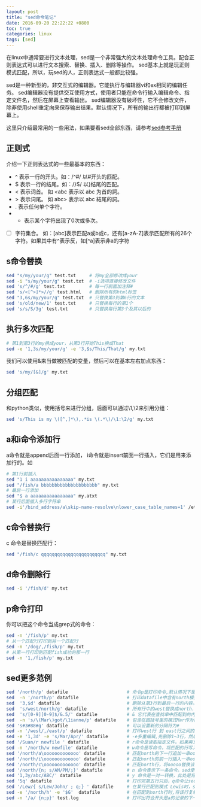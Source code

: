 ```yaml
---
layout: post
title: "sed命令笔记"
date: 2016-09-20 22:22:22 +0800
toc: true
categories: linux
tags: [sed]
---
```


在linux中通常要进行文本处理，sed是一个非常强大的文本处理命令工具。配合正则表达式可以进行文本搜索、替换、插入、删除等操作。
sed基本上就是玩正则模式匹配，所以，玩sed的人，正则表达式一般都比较强。

sed是一种新型的，非交互式的编辑器。它能执行与编辑器vi和ex相同的编辑任务。
sed编辑器没有提供交互使用方式，使用者只能在命令行输入编辑命令、指定文件名，然后在屏幕上查看输出。
sed编辑器没有破坏性，它不会修改文件，除非使用shell重定向来保存输出结果。默认情况下，所有的输出行都被打印到屏幕上。

这里只介绍最常用的一些用法，如果要看sed全部东西，请参考[sed参考手册](http://www.gnu.org/software/sed/manual/sed.html) <!--more-->

## 正则式
介绍一下正则表达式的一些最基本的东西：

* ^ 表示一行的开头。如：/^#/ 以#开头的匹配。
* $ 表示一行的结尾。如：/}$/ 以}结尾的匹配。
* \< 表示词首。 如 \<abc 表示以 abc 为首的詞。
* \> 表示词尾。 如 abc\> 表示以 abc 結尾的詞。
* . 表示任何单个字符。
* * 表示某个字符出现了0次或多次。
* [ ] 字符集合。 如：[abc]表示匹配a或b或c，还有[a-zA-Z]表示匹配所有的26个字符。如果其中有^表示反，如[^a]表示非a的字符

## s命令替换
``` bash
sed "s/my/your/g" test.txt     # 将my全部修改成your
sed -i "s/my/your/g" test.txt  # -i选项直接修改文件
sed 's/^/#/g' test.txt         # 每一行前面加注释#
sed 's/<[^>]*>//g' test.html   # 删除所有的html标签
sed "3,6s/my/your/g" test.txt  # 只替换第3到第6行的文本
sed 's/old/new/1' test.txt     # 只替换每行的第1个
sed 's/s/S/3g' test.txt        # 只替换每行第3个及其以后的
```

## 执行多次匹配
``` bash
# 第1到第3行的my换成your，从第3行开始This换成That
sed -e '1,3s/my/your/g' -e '3,$s/This/That/g' my.txt
```
我们可以使用&来当做被匹配的变量，然后可以在基本左右加点东西：
``` bash
sed 's/my/[&]/g' my.txt
```

## 分组匹配
和python类似，使用括号来进行分组，后面可以通过\1,\2来引用分组：
``` bash
sed 's/This is my \([^,]*\),.*is \(.*\)/\1:\2/g' my.txt
```

## a和i命令添加行
a命令就是append后面一行添加， i命令就是insert前面一行插入，它们是用来添加行的。如
``` bash
# 第1行前插入
sed "1 i aaaaaaaaaaaaaaaa" my.txt
sed "/fish/a bbbbbbbbbbbbbbbbbbbbb" my.txt
# 最后一行添加
sed "$ a aaaaaaaaaaaaaaaa" my.atxt
# 某行后面插入多行字符串
sed -i'/bind_address/a\skip-name-resolve\nlower_case_table_names=1' /etc/mysql/my.cnf
```

## c命令替换行
c 命令是替换匹配行：
``` bash
sed "/fish/c qqqqqqqqqqqqqqqqqqqqqqqq" my.txt
```

## d命令删除行
``` bash
sed -i '/fish/d' my.txt
```

## p命令打印
你可以把这个命令当成grep式的命令：
``` bash
sed -n '/fish/p' my.txt
# 从一个匹配行打印到另一个匹配行
sed -n '/dog/,/fish/p' my.txt
# 从第一行打印到匹配fish成功的那一行
sed -n '1,/fish/p' my.txt
```

## sed更多范例
``` bash
sed '/north/p' datafile                      # 命令p是打印命令,默认情况下是打印所有输入行；选项-n是用于取消默认的打印操作。
sed  -n '/north/p' datafile                  # 打印datafile中含有north模式的行，只打印匹配到的行。
sed  '3,$d' datafile                         # 删除从第3行到最后一行的内容。
sed  's/west/north/g' datafile               # 所有行中的west替换成north.若无g,则每行的第一个west被替换。
sed  's/[0-9][0-9]$/&.5/' datafile           # & 它代表在查找串中匹配到的内容，这个例子中，所有两位数结尾的行后面都被加上.5
sed  -n 's/\(Mar\)got/\1ianne/p' datafile    # 包含在圆括号里的模式Mar作为标签1 保存于特定的寄存器中。替换串可通过\1引用它。则Margot被替换成Marianne。
sed 's#3#88#g' datafile                      # 可以设置新的分隔符为#
sed -n '/west/,/east/p' datafile             # 打印west行 到 east行之间的所有行
sed -e '1,3d' -e 's/Mar/Apr/' datafile       # -e多重编辑,先删除1~3行，然后进行替换。
sed '/Suan/r newfile ' datafile              # r命令是读取指定文件。如果再文件datafile 的某一行匹配到Suan，就在该行后面读入文件newfile的内容。
sed -n '/north/w newfile' datafile           # w命令是写命令，将匹配的行写入newfile文件中。
sed '/north/a\ooooooooooooo' datafile        # 匹配north的下一行追加一串ooooo字符。
sed '/north/i\ooooooooooooo' datafile        # 匹配north的前一行插入一串ooooo字符。
sed '/north/c\ooooooooooooo' datafile        # 匹配north行，将ooooo替换该行。
sed '/north/{n; s/AM/PM/;}' datafile         # n 命令表示下一条命令。sed使用该命令获取输入文件的下一行，并将其读入到模式缓冲区中，任何sed命令都将应用到匹配行的下一行上。此处命令的含义是：匹配到含有north后，将输入行下移一行 然后将下一行文本中的AM替换成PM。可以认为n命令是跳跃一行。
sed '1,3y/abc/ABC/' datafile                 # y 命令是一对一转换，此处是将1~3行中a->A b->B c->C转换。
sed '5q' datafile                            # 打印完第五行只后，q命令让sed程序退出.
sed '/Lew/{ s/Lew/John/ ; q;} ' datafile     # 在某行匹配到模式 Lewis时，s表示先用John替换Lewis，然后q命令让sed程序退出。
sed -e '/north/h' -e '$G'  datafile          # 在匹配到north行时,将该行复制到暂存缓冲区中，然后再匹配最后一行后取出暂存缓冲区的内容追加在文件尾部。
sed -n '/a/ {n;p}' test.log                  # 打印出符合开头是a的记录的下一行
```
